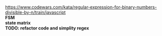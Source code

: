 <https://www.codewars.com/kata/regular-expression-for-binary-numbers-divisible-by-n/train/javascript>  
<b><b>
FSM  
state matrix  
<b><b>
TODO: refactor code and simplity regex